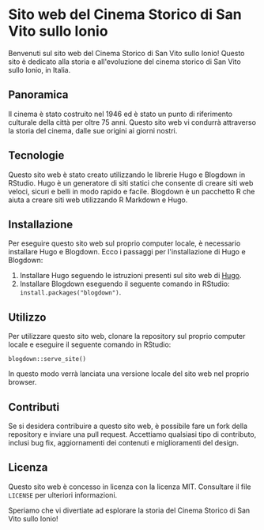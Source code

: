 # Sito web del Cinema Storico di San Vito sullo Ionio

Benvenuti sul sito web del Cinema Storico di San Vito sullo Ionio! Questo sito è dedicato alla storia e all'evoluzione del cinema storico di San Vito sullo Ionio, in Italia.

## Panoramica

Il cinema è stato costruito nel 1946 ed è stato un punto di riferimento culturale della città per oltre 75 anni. Questo sito web vi condurrà attraverso la storia del cinema, dalle sue origini ai giorni nostri.

## Tecnologie

Questo sito web è stato creato utilizzando le librerie Hugo e Blogdown in RStudio. Hugo è un generatore di siti statici che consente di creare siti web veloci, sicuri e belli in modo rapido e facile. Blogdown è un pacchetto R che aiuta a creare siti web utilizzando R Markdown e Hugo.

## Installazione

Per eseguire questo sito web sul proprio computer locale, è necessario installare Hugo e Blogdown. Ecco i passaggi per l'installazione di Hugo e Blogdown:

1. Installare Hugo seguendo le istruzioni presenti sul sito web di [Hugo](https://gohugo.io/getting-started/installing/).
2. Installare Blogdown eseguendo il seguente comando in RStudio: `install.packages("blogdown")`.

## Utilizzo

Per utilizzare questo sito web, clonare la repository sul proprio computer locale e eseguire il seguente comando in RStudio:

`blogdown::serve_site()`


In questo modo verrà lanciata una versione locale del sito web nel proprio browser.

## Contributi

Se si desidera contribuire a questo sito web, è possibile fare un fork della repository e inviare una pull request. Accettiamo qualsiasi tipo di contributo, inclusi bug fix, aggiornamenti dei contenuti e miglioramenti del design.

## Licenza

Questo sito web è concesso in licenza con la licenza MIT. Consultare il file `LICENSE` per ulteriori informazioni.

Speriamo che vi divertiate ad esplorare la storia del Cinema Storico di San Vito sullo Ionio!
